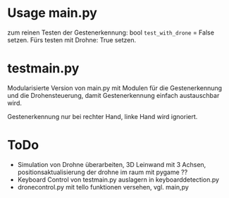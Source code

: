 # Usage main.py

zum reinen Testen der Gestenerkennung:
bool `test_with_drone` = False setzen. Fürs testen mit Drohne: True setzen.

# testmain.py

Modularisierte Version von main.py mit Modulen für die Gestenerkennung und die Drohensteuerung, damit Gestenerkennung einfach austauschbar wird.

Gestenerkennung nur bei rechter Hand, linke Hand wird ignoriert.

# ToDo

- Simulation von Drohne überarbeiten, 3D Leinwand mit 3 Achsen, positionsaktualisierung der drohne im raum mit pygame ??
- Keyboard Control von testmain.py auslagern in keyboarddetection.py
- dronecontrol.py mit tello funktionen versehen, vgl. main,py
